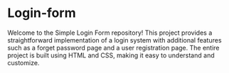 # Login-form
Welcome to the Simple Login Form repository! This project provides a straightforward implementation of a login system with additional features such as a forget password page and a user registration page. The entire project is built using HTML and CSS, making it easy to understand and customize.
